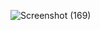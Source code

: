 ![Screenshot (169)](https://github.com/user-attachments/assets/cd6c669b-f461-4aca-9bfb-45f97e328dde)
